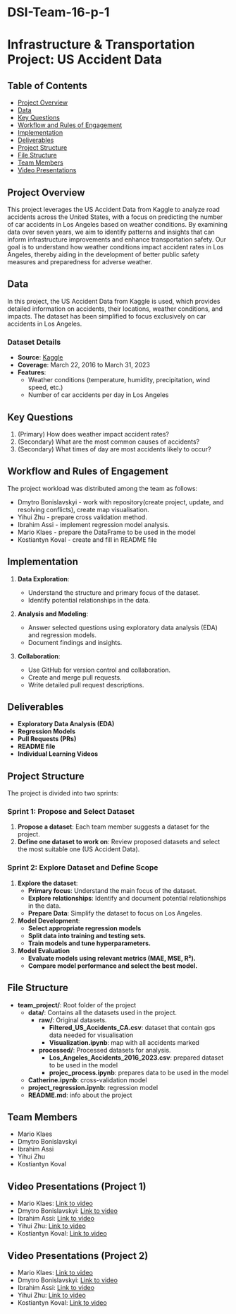 # DSI-Team-16-p-1
# Infrastructure & Transportation Project: US Accident Data

## Table of Contents
- [Project Overview](#project-overview)
- [Data](#data)
- [Key Questions](#key-questions)
- [Workflow and Rules of Engagement](#workflow-and-rules-of-engagement)
- [Implementation](#implementation)
- [Deliverables](#deliverables)
- [Project Structure](#project-structure)
- [File Structure](#file-structure)
- [Team Members](#team-members)
- [Video Presentations](#video-presentations)

## Project Overview
This project leverages the US Accident Data from Kaggle to analyze road accidents across the United States, with a focus on predicting the number of car accidents in Los Angeles based on weather conditions. By examining data over seven years, we aim to identify patterns and insights that can inform infrastructure improvements and enhance transportation safety. Our goal is to understand how weather conditions impact accident rates in Los Angeles, thereby aiding in the development of better public safety measures and preparedness for adverse weather.

## Data
In this project, the US Accident Data from Kaggle is used, which provides detailed information on accidents, their locations, weather conditions, and impacts. The dataset has been simplified to focus exclusively on car accidents in Los Angeles.

### Dataset Details
- **Source**: [Kaggle](https://www.kaggle.com/datasets/sobhanmoosavi/us-accidents?resource=download)
- **Coverage**: March 22, 2016 to March 31, 2023
- **Features**:
   - Weather conditions (temperature, humidity, precipitation, wind speed, etc.)
   - Number of car accidents per day in Los Angeles

## Key Questions
1. (Primary) How does weather impact accident rates?
2. (Secondary) What are the most common causes of accidents?
3. (Secondary) What times of day are most accidents likely to occur?

## Workflow and Rules of Engagement
The project workload was distributed among the team as follows:
- Dmytro Bonislavskyi - work with repository(create project, update, and resolving conflicts), create map visualisation.
- Yihui	Zhu - prepare cross validation method.
- Ibrahim Assi - implement regression model analysis.
- Mario	Klaes - prepare the DataFrame to be used in the model
- Kostiantyn Koval - create and fill in README file

## Implementation
1. **Data Exploration**:
   - Understand the structure and primary focus of the dataset.
   - Identify potential relationships in the data.

2. **Analysis and Modeling**:
   - Answer selected questions using exploratory data analysis (EDA) and regression models.
   - Document findings and insights.

3. **Collaboration**:
   - Use GitHub for version control and collaboration.
   - Create and merge pull requests.
   - Write detailed pull request descriptions.

## Deliverables
- **Exploratory Data Analysis (EDA)**
- **Regression Models**
- **Pull Requests (PRs)**
- **README file**
- **Individual Learning Videos**

## Project Structure
The project is divided into two sprints:

### Sprint 1: Propose and Select Dataset
1. **Propose a dataset**: Each team member suggests a dataset for the project.
2. **Define one dataset to work on**: Review proposed datasets and select the most suitable one (US Accident Data).

### Sprint 2: Explore Dataset and Define Scope
1. **Explore the dataset**:
   - **Primary focus**: Understand the main focus of the dataset.
   - **Explore relationships**: Identify and document potential relationships in the data.
   - **Prepare Data**: Simplify the dataset to focus on Los Angeles.
2. **Model Development**:
   - **Select appropriate regression models**
   - **Split data into training and testing sets.**
   - **Train models and tune hyperparameters.**
3. **Model Evaluation**
   - **Evaluate models using relevant metrics (MAE, MSE, R²).**
   - **Compare model performance and select the best model.**

## File Structure

- **team_project/**: Root folder of the project
  - **data/**: Contains all the datasets used in the project.
    - **raw/**: Original datasets.
      - **Filtered_US_Accidents_CA.csv**: dataset that contain gps data needed for visualisation
      - **Visualization.ipynb**: map with all accidents marked
    - **processed/**: Processed datasets for analysis.
      - **Los_Angeles_Accidents_2016_2023.csv**: prepared dataset to be used in the model 
      - **projec_process.ipynb**: prepares data to be used in the model
  - **Catherine.ipynb**: cross-validation model
  - **project_regression.ipynb**: regression model
  - **README.md**: info about the project

## Team Members
- Mario	Klaes	
- Dmytro Bonislavskyi	
- Ibrahim Assi	
- Yihui	Zhu	
- Kostiantyn Koval	

## Video Presentations (Project 1)
- Mario	Klaes: [Link to video](https://drive.google.com/drive/folders/18qlROMeoctgqyvcRID3QZaMIwwFjAdy4?usp=sharing)
- Dmytro Bonislavskyi: [Link to video](https://drive.google.com/file/d/1uyA7UrDtwuNZbuEx5-96M27VAoFoDW22/view?usp=sharing)
- Ibrahim Assi: [Link to video](https://drive.google.com/file/d/19pSBsEf6iRjc8oyOMNAnHxtT83Qh0z1J/view?usp=sharing)
- Yihui	Zhu: [Link to video](https://drive.google.com/file/d/11Q5KD9LheuuaCGjciBFDE_aBw0QwuNl2/view?usp=sharing)
- Kostiantyn Koval: [Link to video](https://drive.google.com/file/d/1SUGuGANHnDHDXsH2qrr0JavMQ5ydbIJ8/view?usp=sharing)

## Video Presentations (Project 2)
- Mario	Klaes: [Link to video](https://drive.google.com/drive/folders/1afjtVXDJHdqQb0FWYnuBA-LSsKd6J-QQ?usp=sharing)
- Dmytro Bonislavskyi: [Link to video](https://drive.google.com/file/d/19GTUdNVjt7_wA8mqtUuqALlqKs4x0Ff3/view?usp=drive_link)
- Ibrahim Assi: [Link to video](https://drive.google.com/file/d/1GdZkCu0SU3DUC_JmvCm5nqeh3hsKEPCw/view?usp=sharing)
- Yihui	Zhu: [Link to video](https://drive.google.com/file/d/1Xt4-4pRKgonygnagrWE5wF3E8ZQg3RFd/view?usp=sharing)
- Kostiantyn Koval: [Link to video](https://drive.google.com/file/d/1thniOrI4PPm1inR6it7eVEff754tm84-/view?usp=drive_link)
